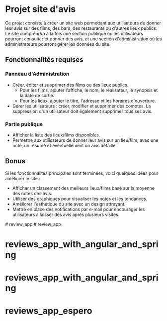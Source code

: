 # Projet site d'avis

Ce projet consiste à créer un site web permettant aux utilisateurs de donner leur avis sur des films, des bars, des restaurants ou d'autres lieux publics. Le site comprendra à la fois une section publique où les utilisateurs pourront consulter et donner des avis, et une section d'administration où les administrateurs pourront gérer les données du site.

## Fonctionnalités requises

### Panneau d'Administration
- Créer, éditer et supprimer des films ou des lieux publics.
  - Pour les films, ajouter l'affiche, le nom, le réalisateur, le synopsis et la date de sortie.
  - Pour les lieux, ajouter le titre, l'adresse et les horaires d'ouverture.
- Gérer les utilisateurs : créer, modifier et supprimer des comptes. La suppression d'un utilisateur doit également supprimer tous ses avis.

### Partie publique
- Afficher la liste des lieux/films disponibles.
- Permettre aux utilisateurs de donner leur avis sur un lieu/film, avec une note, un résumé et éventuellement un avis détaillé.

## Bonus

Si les fonctionnalités principales sont terminées, voici quelques idées pour améliorer le site :

- Afficher un classement des meilleurs lieux/films basé sur la moyenne des notes des avis.
- Utiliser des graphiques pour visualiser les notes et les tendances.
- Améliorer l'esthétique du site avec un design attrayant.
- Mettre en place des notifications par e-mail pour encourager les utilisateurs à laisser des avis après plusieurs visites.

#   r e v i e w _ a p p  
 # review_app
# reviews_app_with_angular_and_spring
# reviews_app_with_angular_and_spring
# reviews_app_espero
